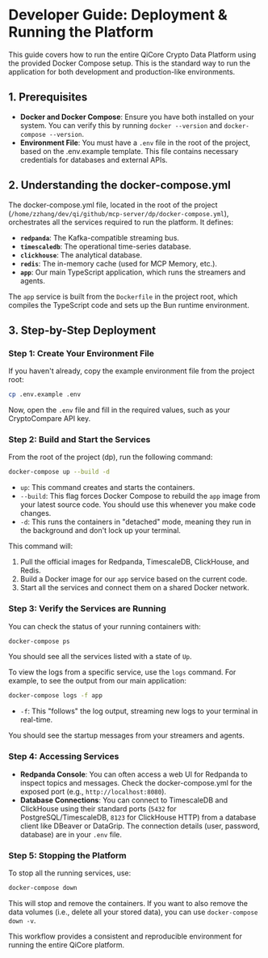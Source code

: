 # Developer Guide: Deployment & Running the Platform

This guide covers how to run the entire QiCore Crypto Data Platform using the provided Docker Compose setup. This is the standard way to run the application for both development and production-like environments.

## 1. Prerequisites

-   **Docker and Docker Compose**: Ensure you have both installed on your system. You can verify this by running `docker --version` and `docker-compose --version`.
-   **Environment File**: You must have a `.env` file in the root of the project, based on the .env.example template. This file contains necessary credentials for databases and external APIs.

## 2. Understanding the docker-compose.yml

The docker-compose.yml file, located in the root of the project (`/home/zzhang/dev/qi/github/mcp-server/dp/docker-compose.yml`), orchestrates all the services required to run the platform. It defines:
-   **`redpanda`**: The Kafka-compatible streaming bus.
-   **`timescaledb`**: The operational time-series database.
-   **`clickhouse`**: The analytical database.
-   **`redis`**: The in-memory cache (used for MCP Memory, etc.).
-   **`app`**: Our main TypeScript application, which runs the streamers and agents.

The `app` service is built from the `Dockerfile` in the project root, which compiles the TypeScript code and sets up the Bun runtime environment.

## 3. Step-by-Step Deployment

### Step 1: Create Your Environment File

If you haven't already, copy the example environment file from the project root:
```bash
cp .env.example .env
```
Now, open the `.env` file and fill in the required values, such as your CryptoCompare API key.

### Step 2: Build and Start the Services

From the root of the project (dp), run the following command:

```bash
docker-compose up --build -d
```

-   `up`: This command creates and starts the containers.
-   `--build`: This flag forces Docker Compose to rebuild the `app` image from your latest source code. You should use this whenever you make code changes.
-   `-d`: This runs the containers in "detached" mode, meaning they run in the background and don't lock up your terminal.

This command will:
1.  Pull the official images for Redpanda, TimescaleDB, ClickHouse, and Redis.
2.  Build a Docker image for our `app` service based on the current code.
3.  Start all the services and connect them on a shared Docker network.

### Step 3: Verify the Services are Running

You can check the status of your running containers with:
```bash
docker-compose ps
```
You should see all the services listed with a state of `Up`.

To view the logs from a specific service, use the `logs` command. For example, to see the output from our main application:
```bash
docker-compose logs -f app
```
-   `-f`: This "follows" the log output, streaming new logs to your terminal in real-time.

You should see the startup messages from your streamers and agents.

### Step 4: Accessing Services

-   **Redpanda Console**: You can often access a web UI for Redpanda to inspect topics and messages. Check the docker-compose.yml for the exposed port (e.g., `http://localhost:8080`).
-   **Database Connections**: You can connect to TimescaleDB and ClickHouse using their standard ports (`5432` for PostgreSQL/TimescaleDB, `8123` for ClickHouse HTTP) from a database client like DBeaver or DataGrip. The connection details (user, password, database) are in your `.env` file.

### Step 5: Stopping the Platform

To stop all the running services, use:
```bash
docker-compose down
```
This will stop and remove the containers. If you want to also remove the data volumes (i.e., delete all your stored data), you can use `docker-compose down -v`.

This workflow provides a consistent and reproducible environment for running the entire QiCore platform.
